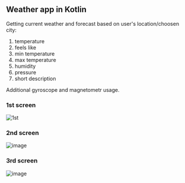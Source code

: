 ## Weather app in Kotlin
Getting current weather and forecast based on user's location/choosen city:
1. temperature
2. feels like
3. min temperature
4. max temperature
5. humidity
6. pressure
7. short description
   
Additional gyroscope and magnetometr usage.

### 1st screen
![1st](https://github.com/user-attachments/assets/3a276706-91cc-4544-bba1-5a8ee1045385)

### 2nd screen
![image](https://github.com/user-attachments/assets/df0eb362-a437-412c-809f-21ddab01647a)


### 3rd screen
![image](https://github.com/user-attachments/assets/621bc71b-5358-43ff-9fe8-19aead27a8ca)
